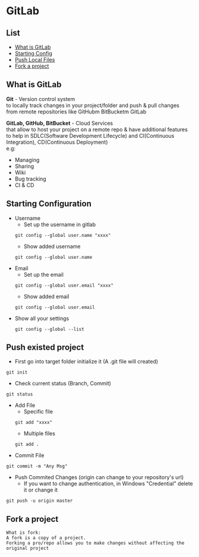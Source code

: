 # GitLab

## List
- [What is GitLab](#What-is-GitLab) 
- [Starting Config](#Starting-Configuration)
- [Push Local Files](#Push-existed-project)
- [Fork a project](#Fork-a-project)

## What is GitLab

**Git** - Version control system  
to locally track changes in your project/folder and push & pull changes  
from remote repositories like GitHubm BitBucketm GitLab

**GitLab, GitHub, BitBucket** - Cloud Services  
that allow to host your project on a remote repo & have additional features  
to help in SDLC(Software Development Lifecycle) and CI(Continuous Integration), CD(Continuous Deployment)  
e.g:   
- Managing
- Sharing
- Wiki
- Bug tracking
- CI & CD

## Starting Configuration  
- Username  
    + Set up the username in gitlab
    ```git
    git config --global user.name "xxxx"
    ```
    + Show added username
    ```git
    git config --global user.name
    ```
- Email
    + Set up the email
    ```git
    git config --global user.email "xxxx"
    ```
    + Show added email
    ```git
    git config --global user.email
    ```
- Show all your settings
    ```git
    git config --global --list
    ```
 
## Push existed project
- First go into target folder initialize it (A .git file will created)
```git
git init
```
- Check current status (Branch, Commit)
```git
git status
```
- Add File
    + Specific file
    ```git
    git add "xxxx"
    ```
    + Multiple files
    ```git 
    git add .
    ```
- Commit File
```git
git commit -m "Any Msg"
```
- Push Commited Changes (origin can change to your repository's url)
    + If you want to change authentication, in Windows "Credential" delete it or change it
```git
git push -u origin master
```

## Fork a project
```
What is fork:  
A fork is a copy of a project.
Forking a pro/repo allows you to make changes without affecting the original project
```
